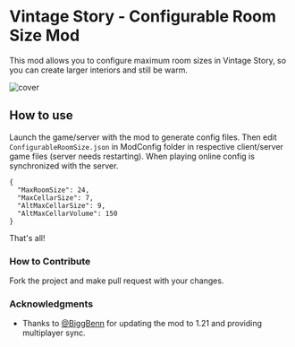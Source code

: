 # Vintage Story - Configurable Room Size Mod

This mod allows you to configure maximum room sizes in Vintage Story, so you can create larger interiors and still be warm.

![cover](cover.jpg "Cover Image")

## How to use

Launch the game/server with the mod to generate config files. 
Then edit `ConfigurableRoomSize.json` in ModConfig folder in respective client/server game files (server needs restarting). 
When playing online config is synchronized with the server.

```[json]
{
  "MaxRoomSize": 24,
  "MaxCellarSize": 7,
  "AltMaxCellarSize": 9,
  "AltMaxCellarVolume": 150
}
```

That's all!

### How to Contribute

Fork the project and make pull request with your changes.

### Acknowledgments

- Thanks to [@BiggBenn](https://github.com/BiggBenn) for updating the mod to 1.21 and providing multiplayer sync.
